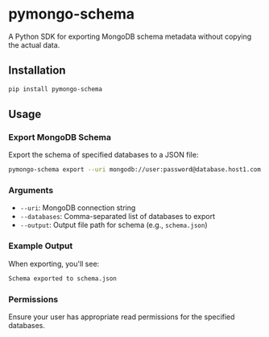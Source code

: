 # pymongo-schema

A Python SDK for exporting MongoDB schema metadata without copying the actual data.

## Installation

```bash
pip install pymongo-schema
```

## Usage

### Export MongoDB Schema

Export the schema of specified databases to a JSON file:

```bash
pymongo-schema export --uri mongodb://user:password@database.host1.com:27017/admin --databases test2,testIgnore --output schema.json
```

### Arguments

- `--uri`: MongoDB connection string
- `--databases`: Comma-separated list of databases to export
- `--output`: Output file path for schema (e.g., `schema.json`)

### Example Output

When exporting, you'll see:
```bash
Schema exported to schema.json
```

### Permissions

Ensure your user has appropriate read permissions for the specified databases.
